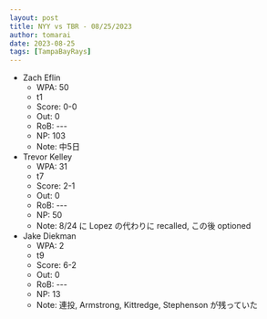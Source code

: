 ```yaml
---
layout: post
title: NYY vs TBR - 08/25/2023
author: tomarai
date: 2023-08-25
tags: [TampaBayRays]
---
```


* Zach Eflin
	- WPA: 50
	- t1
	- Score: 0-0
	- Out: 0
	- RoB: ---
	- NP: 103
	- Note: 中5日
* Trevor Kelley
	- WPA: 31
	- t7
	- Score: 2-1
	- Out: 0
	- RoB: ---
	- NP: 50
	- Note: 8/24 に Lopez の代わりに recalled, この後 optioned
* Jake Diekman
	- WPA: 2
	- t9
	- Score: 6-2
	- Out: 0
	- RoB: ---
	- NP: 13
	- Note: 連投, Armstrong, Kittredge, Stephenson が残っていた

